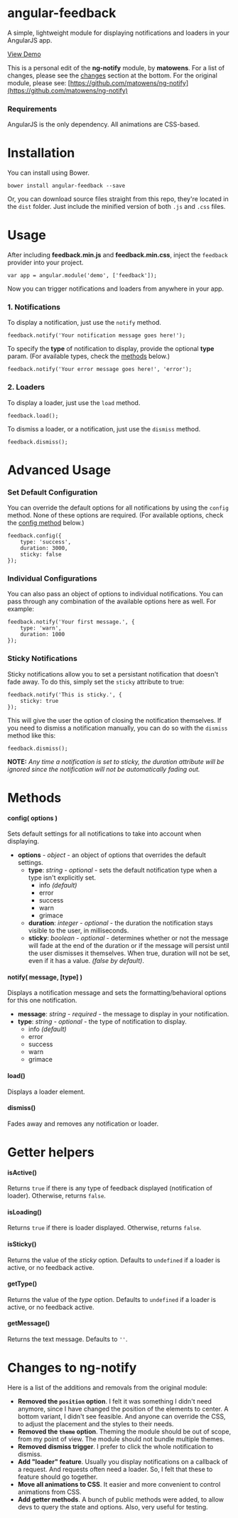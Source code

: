 # angular-feedback

A simple, lightweight module for displaying notifications and loaders in your AngularJS app.

[View Demo](http://andreipfeiffer.github.io/feedback/)

This is a personal edit of the __ng-notify__ module, by __matowens__. For a list of changes, please see the [changes](#changes-to-ng-notify) section at the bottom.
For the original module, please see: [https://github.com/matowens/ng-notify](https://github.com/matowens/ng-notify)

### Requirements

AngularJS is the only dependency.  All animations are CSS-based.

# Installation

You can install using Bower.

    bower install angular-feedback --save

Or, you can download source files straight from this repo, they're located in the `dist` folder.
Just include the minified version of both `.js` and `.css` files.

# Usage

After including **feedback.min.js** and **feedback.min.css**, inject the `feedback` provider into your project.

    var app = angular.module('demo', ['feedback']);

Now you can trigger notifications and loaders from anywhere in your app.

### 1. Notifications

To display a notification, just use the `notify` method.

    feedback.notify('Your notification message goes here!');

To specify the **type** of notification to display, provide the optional **type** param. (For available types, check the [methods](#methods) below.)

    feedback.notify('Your error message goes here!', 'error');

### 2. Loaders

To display a loader, just use the `load` method.

    feedback.load();

To dismiss a loader, or a notification, just use the `dismiss` method.

    feedback.dismiss();

# Advanced Usage

### Set Default Configuration

You can override the default options for all notifications by using the `config` method. None of these options are required. (For available options, check the [config method](#config-options-) below.)

    feedback.config({
        type: 'success',
        duration: 3000,
        sticky: false
    });

### Individual Configurations

You can also pass an object of options to individual notifications. You can pass through any combination of the available options here as well. For example:

    feedback.notify('Your first message.', {
        type: 'warn',
        duration: 1000
    });

### Sticky Notifications

Sticky notifications allow you to set a persistant notification that doesn't fade away. To do this, simply set the `sticky` attribute to true:

    feedback.notify('This is sticky.', {
        sticky: true
    });

This will give the user the option of closing the notification themselves. If you need to dismiss a notification manually, you can do so with the `dismiss` method like this:
    
    feedback.dismiss();

**NOTE:**
*Any time a notification is set to sticky, the duration attribute will be ignored since the notification will not be automatically fading out.*

# Methods

#### config( options )
Sets default settings for all notifications to take into account when displaying.
- **options** - *object* - an object of options that overrides the default settings.
    - **type**: *string* - *optional* - sets the default notification type when a type isn't explicitly set.
        - info *(default)*
        - error
        - success
        - warn
        - grimace
    - **duration**: *integer* - *optional* - the duration the notification stays visible to the user, in milliseconds.
    - **sticky**: *boolean* - *optional* - determines whether or not the message will fade at the end of the duration or if the message will persist until the user dismisses it themselves. When true, duration will not be set, even if it has a value. *(false by default)*.

#### notify( message, [type] )
Displays a notification message and sets the formatting/behavioral options for this one notification.
- **message**: *string* - *required* - the message to display in your notification.
- **type**: *string* - *optional* - the type of notification to display.
    - info *(default)*
    - error
    - success
    - warn
    - grimace

#### load()
Displays a loader element.

#### dismiss()
Fades away and removes any notification or loader.

# Getter helpers

#### isActive()
Returns `true` if there is any type of feedback displayed (notification of loader). Otherwise, returns `false`.

#### isLoading()
Returns `true` if there is loader displayed. Otherwise, returns `false`.

#### isSticky()
Returns the value of the *sticky* option. Defaults to `undefined` if a loader is active, or no feedback active.

#### getType()
Returns the value of the *type* option. Defaults to `undefined` if a loader is active, or no feedback active.

#### getMessage()
Returns the text message. Defaults to `''`.

# Changes to ng-notify

Here is a list of the additions and removals from the original module:

* **Removed the `position` option**. I felt it was something I didn't need anymore, since I have changed the position of the elements to center. A bottom variant, I didn't see feasible. And anyone can override the CSS, to adjust the placement and the styles to their needs.
* **Removed the `theme` option**. Theming the module should be out of scope, from my point of view. The module should not bundle multiple themes.
* **Removed dismiss trigger**. I prefer to click the whole notification to dismiss.
* **Add "loader" feature**. Usually you display notifications on a callback of a request. And requests often need a loader. So, I felt that these to feature should go together.
* **Move all animations to CSS**. It easier and more convenient to control animations from CSS.
* **Add getter methods**. A bunch of public methods were added, to allow devs to query the state and options. Also, very useful for testing.

